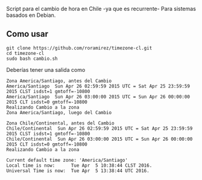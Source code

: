 Script para el cambio de hora en Chile -ya que es recurrente-
Para sistemas basados en Debian.

## Como usar

```
git clone https://github.com/roramirez/timezone-cl.git
cd timezone-cl
sudo bash cambio.sh
```

Deberías tener una salida como

```
Zona America/Santiago, antes del Cambio
America/Santiago  Sun Apr 26 02:59:59 2015 UTC = Sat Apr 25 23:59:59 2015 CLST isdst=1 gmtoff=-10800
America/Santiago  Sun Apr 26 03:00:00 2015 UTC = Sun Apr 26 00:00:00 2015 CLT isdst=0 gmtoff=-10800
Realizando Cambio a la zona
Zona America/Santiago, luego del Cambio

Zona Chile/Continental, antes del Cambio
Chile/Continental  Sun Apr 26 02:59:59 2015 UTC = Sat Apr 25 23:59:59 2015 CLST isdst=1 gmtoff=-10800
Chile/Continental  Sun Apr 26 03:00:00 2015 UTC = Sun Apr 26 00:00:00 2015 CLT isdst=0 gmtoff=-10800
Realizando Cambio a la zona

Current default time zone: 'America/Santiago'
Local time is now:      Tue Apr  5 10:38:44 CLST 2016.
Universal Time is now:  Tue Apr  5 13:38:44 UTC 2016.
```

